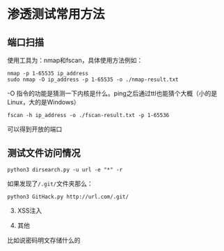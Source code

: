 # 渗透测试常用方法


## 端口扫描

使用工具为：nmap和fscan，具体使用方法例如：

```
nmap -p 1-65535 ip_address
sudo nmap -O ip_address -p 1-65535 -o ./nmap-result.txt
```
-O 指令的功能是猜测一下内核是什么。ping之后通过ttl也能猜个大概（小的是Linux，大的是Windows）

```
fscan -h ip_address -o ./fscan-result.txt -p 1-65536 
```

可以得到开放的端口


## 测试文件访问情况


```
python3 dirsearch.py -u url -e "*" -r
```


如果发现了`/.git/`文件夹那么：
```
python3 GitHack.py http://url.com/.git/
```


3. XSS注入

<script>alert(1)</script>


4. 其他

比如说密码明文存储什么的
